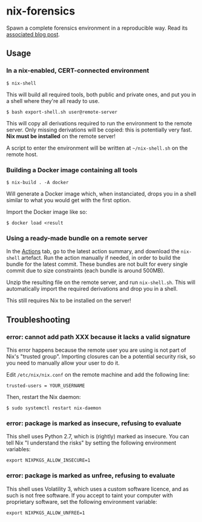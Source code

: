 # nix-forensics

Spawn a complete forensics environment in a reproducible way. Read its [associated blog post]([url](https://skyblue.team/posts/nix-forensics/)).

## Usage

### In a nix-enabled, CERT-connected environment

```
$ nix-shell
```

This will build all required tools, both public and private ones, and put you in a shell where they're all ready to use.

```
$ bash export-shell.sh user@remote-server
```

This will copy all derivations required to run the environment to the remote server. Only missing derivations will be copied: this is potentially very fast. **Nix must be installed** on the remote server!

A script to enter the environment will be written at `~/nix-shell.sh` on the remote host.

### Building a Docker image containing all tools

```
$ nix-build . -A docker
```

Will generate a Docker image which, when instanciated, drops you in a shell similar to what you would get with the first option.

Import the Docker image like so:

```
$ docker load <result
```

### Using a ready-made bundle on a remote server

In the [Actions](actions/workflows/nix_shell_bundle.yml) tab, go to the latest action summary, and download the `nix-shell` artefact. Run the action manually if needed, in order to build the bundle for the latest commit. These bundles are not built for every single commit due to size constraints (each bundle is around 500MB).

Unzip the resulting file on the remote server, and run `nix-shell.sh`. This will automatically import the required derivations and drop you in a shell.

This still requires Nix to be installed on the server!


## Troubleshooting

### error: cannot add path XXX because it lacks a valid signature

This error happens because the remote user you are using is not part of Nix's "trusted group". Importing closures can be a potential security risk, so you need to manually allow your user to do it.

Edit `/etc/nix/nix.conf` on the remote machine and add the following line:

```
trusted-users = YOUR_USERNAME
```

Then, restart the Nix daemon:

```
$ sudo systemctl restart nix-daemon
```

### error: package is marked as insecure, refusing to evaluate

This shell uses Python 2.7, which is (rightly) marked as insecure. You can tell Nix "I understand the risks" by setting the following environment variables:

```
export NIXPKGS_ALLOW_INSECURE=1
```

### error: package is marked as unfree, refusing to evaluate

This shell uses Volatility 3, which uses a custom software licence, and as such is not free software. If you accept to taint your computer with proprietary software, set the following environment variable:

```
export NIXPKGS_ALLOW_UNFREE=1
```
